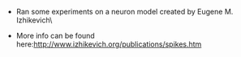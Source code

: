 - Ran some experiments on a neuron model created by Eugene M. Izhikevich\

- More info can be found here:http://www.izhikevich.org/publications/spikes.htm
